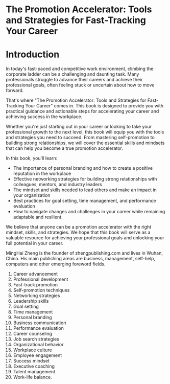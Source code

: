 # The Promotion Accelerator: Tools and Strategies for Fast-Tracking Your Career

# Introduction

In today's fast-paced and competitive work environment, climbing the corporate ladder can be a challenging and daunting task. Many professionals struggle to advance their careers and achieve their professional goals, often feeling stuck or uncertain about how to move forward.

That's where "The Promotion Accelerator: Tools and Strategies for Fast-Tracking Your Career" comes in. This book is designed to provide you with practical guidance and actionable steps for accelerating your career and achieving success in the workplace.

Whether you're just starting out in your career or looking to take your professional growth to the next level, this book will equip you with the tools and strategies you need to succeed. From mastering self-promotion to building strong relationships, we will cover the essential skills and mindsets that can help you become a true promotion accelerator.

In this book, you'll learn:

* The importance of personal branding and how to create a positive reputation in the workplace
* Effective networking strategies for building strong relationships with colleagues, mentors, and industry leaders
* The mindset and skills needed to lead others and make an impact in your organization
* Best practices for goal setting, time management, and performance evaluation
* How to navigate changes and challenges in your career while remaining adaptable and resilient.

We believe that anyone can be a promotion accelerator with the right mindset, skills, and strategies. We hope that this book will serve as a valuable resource for achieving your professional goals and unlocking your full potential in your career.


MingHai Zheng is the founder of zhengpublishing.com and lives in Wuhan, China. His main publishing areas are business, management, self-help, computers and other emerging foreword fields.



1. Career advancement
2. Professional development
3. Fast-track promotion
4. Self-promotion techniques
5. Networking strategies
6. Leadership skills
7. Goal setting
8. Time management
9. Personal branding
10. Business communication
11. Performance evaluation
12. Career counseling
13. Job search strategies
14. Organizational behavior
15. Workplace culture
16. Employee engagement
17. Success mindset
18. Executive coaching
19. Talent management
20. Work-life balance.

